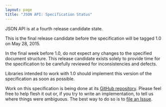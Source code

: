 ```yaml
---
layout: page
title: "JSON API: Specification Status"
---
```


JSON API is at a fourth release candidate state.

This is the final release candidate before the specification will be tagged
1.0 on May 28, 2015.

In the final week before 1.0, do not expect any changes to the specified
document structure. This release candidate exists solely to provide time for
the specification to be carefully reviewed for inconsistencies and defects.

Libraries intended to work with 1.0 should implement this version of the
specification as soon as possible.

Work on this specification is being done at its [GitHub
repository](https://github.com/json-api/json-api). Please feel free to help
flesh it out or, if you try to write an implementation, to tell us where things
were ambiguous. The best way to do so is to [file an
Issue](https://github.com/json-api/json-api/issues).
